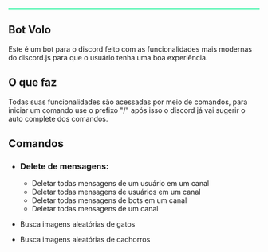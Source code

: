 <div style="with:100px; height:2px; background-color: #4AF5AD;" ></div>

## Bot  Volo

Este é um bot para o discord feito com as funcionalidades mais modernas do discord.js para que o usuário tenha uma boa experiência.

## O que faz

Todas suas funcionalidades são acessadas por meio de comandos, para iniciar um comando use o prefixo "/" após isso o discord já vai sugerir o auto complete dos comandos.

## Comandos

- ### Delete de mensagens:

  - Deletar todas mensagens de um usuário em um canal
  - Deletar todas mensagens de usuários em um canal
  - Deletar todas mensagens de bots em um canal
  - Deletar todas mensagens de um canal

- Busca imagens aleatórias de gatos

- Busca imagens aleatórias de cachorros

  
